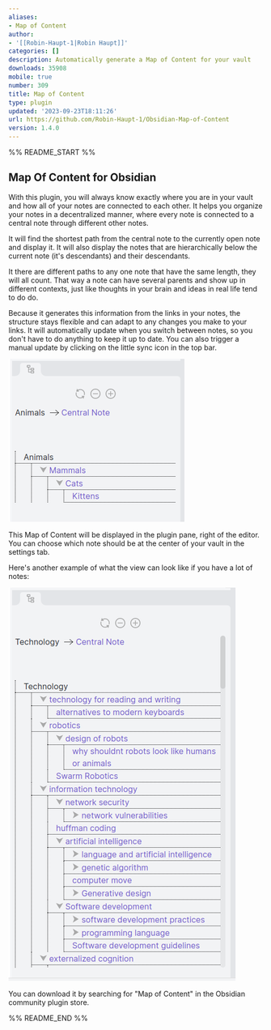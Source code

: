 ```yaml
---
aliases:
- Map of Content
author:
- '[[Robin-Haupt-1|Robin Haupt]]'
categories: []
description: Automatically generate a Map of Content for your vault
downloads: 35908
mobile: true
number: 309
title: Map of Content
type: plugin
updated: '2023-09-23T18:11:26'
url: https://github.com/Robin-Haupt-1/Obsidian-Map-of-Content
version: 1.4.0
---
```


%% README_START %%

## Map Of Content for Obsidian

With this plugin, you will always know exactly where you are in your vault and how all of your notes are connected to each other. It helps you organize your notes in a decentralized manner, where every note is connected to a central note through different other notes.

It will find the shortest path from the central note to the currently open note and display it. It will also display the notes that are hierarchically below the current note (it's descendants) and their descendants.

It there are different paths to any one note that have the same length, they will all count. That way a note can have several parents and show up in different contexts, just like thoughts in your brain and ideas in real life tend to do do.

Because it generates this information from the links in your notes, the structure stays flexible and can adapt to any changes you make to your links. It will automatically update when you switch between notes, so you don't have to do anything to keep it up to date. You can also trigger a manual update by clicking on the little sync icon in the top bar.

![Example Map of Content](https://raw.githubusercontent.com/Robin-Haupt-1/Obsidian-Map-of-Content/main/doc/view.png "Example Map of Content")

This Map of Content will be displayed in the plugin pane, right of the editor. You can choose which note should be at the center of your vault in the settings tab.

Here's another example of what the view can look like if you have a lot of notes:

![Second example Map of Content](https://raw.githubusercontent.com/Robin-Haupt-1/Obsidian-Map-of-Content/main/doc/example%203.png "Second Example Map of Content")


You can download it by searching for "Map of Content" in the Obsidian community plugin store.


%% README_END %%